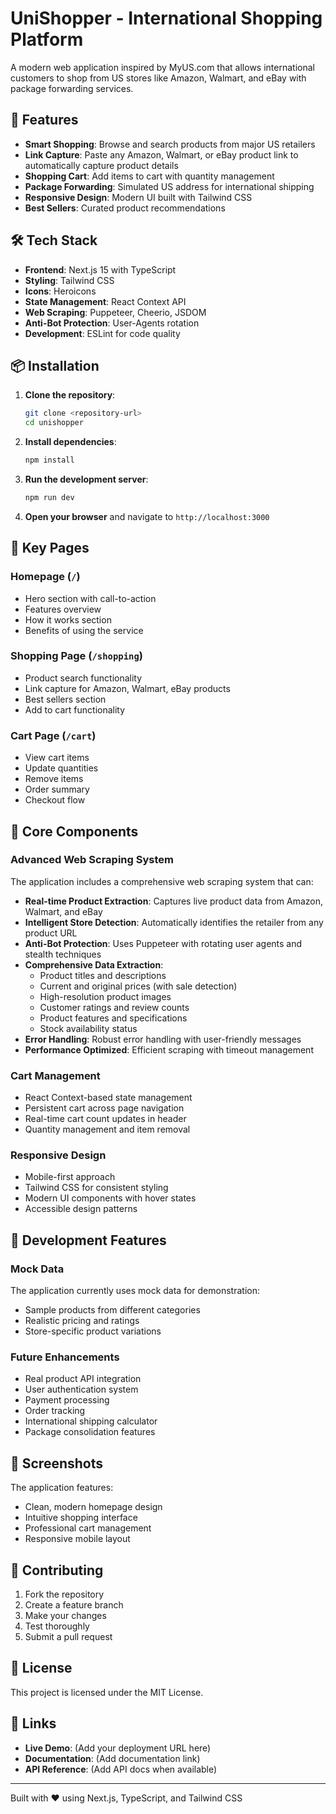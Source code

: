 # UniShopper - International Shopping Platform

A modern web application inspired by MyUS.com that allows international customers to shop from US stores like Amazon, Walmart, and eBay with package forwarding services.

## 🚀 Features

- **Smart Shopping**: Browse and search products from major US retailers
- **Link Capture**: Paste any Amazon, Walmart, or eBay product link to automatically capture product details
- **Shopping Cart**: Add items to cart with quantity management
- **Package Forwarding**: Simulated US address for international shipping
- **Responsive Design**: Modern UI built with Tailwind CSS
- **Best Sellers**: Curated product recommendations

## 🛠️ Tech Stack

- **Frontend**: Next.js 15 with TypeScript
- **Styling**: Tailwind CSS
- **Icons**: Heroicons
- **State Management**: React Context API
- **Web Scraping**: Puppeteer, Cheerio, JSDOM
- **Anti-Bot Protection**: User-Agents rotation
- **Development**: ESLint for code quality

## 📦 Installation

1. **Clone the repository**:
   ```bash
   git clone <repository-url>
   cd unishopper
   ```

2. **Install dependencies**:
   ```bash
   npm install
   ```

3. **Run the development server**:
   ```bash
   npm run dev
   ```

4. **Open your browser** and navigate to `http://localhost:3000`

## 🌟 Key Pages

### Homepage (`/`)
- Hero section with call-to-action
- Features overview
- How it works section
- Benefits of using the service

### Shopping Page (`/shopping`)
- Product search functionality
- Link capture for Amazon, Walmart, eBay products
- Best sellers section
- Add to cart functionality

### Cart Page (`/cart`)
- View cart items
- Update quantities
- Remove items
- Order summary
- Checkout flow

## 🔧 Core Components

### Advanced Web Scraping System
The application includes a comprehensive web scraping system that can:
- **Real-time Product Extraction**: Captures live product data from Amazon, Walmart, and eBay
- **Intelligent Store Detection**: Automatically identifies the retailer from any product URL
- **Anti-Bot Protection**: Uses Puppeteer with rotating user agents and stealth techniques
- **Comprehensive Data Extraction**: 
  - Product titles and descriptions
  - Current and original prices (with sale detection)
  - High-resolution product images
  - Customer ratings and review counts
  - Product features and specifications
  - Stock availability status
- **Error Handling**: Robust error handling with user-friendly messages
- **Performance Optimized**: Efficient scraping with timeout management

### Cart Management
- React Context-based state management
- Persistent cart across page navigation
- Real-time cart count updates in header
- Quantity management and item removal

### Responsive Design
- Mobile-first approach
- Tailwind CSS for consistent styling
- Modern UI components with hover states
- Accessible design patterns

## 🚧 Development Features

### Mock Data
The application currently uses mock data for demonstration:
- Sample products from different categories
- Realistic pricing and ratings
- Store-specific product variations

### Future Enhancements
- Real product API integration
- User authentication system
- Payment processing
- Order tracking
- International shipping calculator
- Package consolidation features

## 📱 Screenshots

The application features:
- Clean, modern homepage design
- Intuitive shopping interface
- Professional cart management
- Responsive mobile layout

## 🤝 Contributing

1. Fork the repository
2. Create a feature branch
3. Make your changes
4. Test thoroughly
5. Submit a pull request

## 📄 License

This project is licensed under the MIT License.

## 🔗 Links

- **Live Demo**: (Add your deployment URL here)
- **Documentation**: (Add documentation link)
- **API Reference**: (Add API docs when available)

---

Built with ❤️ using Next.js, TypeScript, and Tailwind CSS